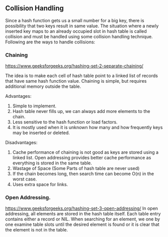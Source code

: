 ## Collision Handling
Since a hash function gets us a small number for a big key, there is possibility that two keys result in same value. The situation where a newly inserted key maps to an already occupied slot in hash table is called collision and must be handled using some collision handling technique. Following are the ways to handle collisions:

### Chaining
https://www.geeksforgeeks.org/hashing-set-2-separate-chaining/
      
The idea is to make each cell of hash table point to a linked list of records that have same hash function value. Chaining is simple, but requires additional memory outside the table.

Advantages:   
1) Simple to implement.  
2) Hash table never fills up, we can always add more elements to the chain. 
3) Less sensitive to the hash function or load factors. 
4) It is mostly used when it is unknown how many and how frequently keys may be inserted or deleted. 
 
Disadvantages: 
1) Cache performance of chaining is not good as keys are stored using a linked list. Open addressing provides better cache performance as everything is stored in the same table. 
2) Wastage of Space (Some Parts of hash table are never used) 
3) If the chain becomes long, then search time can become O(n) in the worst case. 
4) Uses extra space for links. 

### Open Addressing. 
https://www.geeksforgeeks.org/hashing-set-3-open-addressing/ 
In open addressing, all elements are stored in the hash table itself. Each table entry contains either a record or NIL. When searching for an element, we one by one examine table slots until the desired element is found or it is clear that the element is not in the table. 
